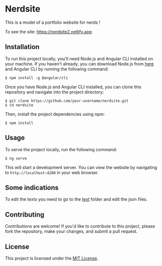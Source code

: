 # Nerdsite

This is a model of a portfolio website for nerds !

To see the site: https://nerdsite2.netlify.app

## Installation

To run this project locally, you'll need Node.js and Angular CLI installed on your machine. If you haven't already, you can download Node.js from [here](https://nodejs.org/) and Angular CLI by running the following command:

```
$ npm install -g @angular/cli
```

Once you have Node.js and Angular CLI installed, you can clone this repository and navigate into the project directory:

```
$ git clone https://github.com/your-username/nerdsite.git
$ cd nerdsite
```

Then, install the project dependencies using npm:

```
$ npm install
```

## Usage

To serve the project locally, run the following command:

```
$ ng serve
```

This will start a development server. You can view the website by navigating to `http://localhost:4200` in your web browser.

## Some indications

To edit the texts you need to go to the [text](https://github.com/ctrlVnt/nerdsite/tree/main/src/assets/text) folder and edit the json files.

## Contributing

Contributions are welcome! If you'd like to contribute to this project, please fork the repository, make your changes, and submit a pull request.

## License

This project is licensed under the [MIT License](LICENSE).
